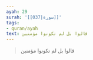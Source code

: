 ```yaml
---
ayah: 29
surah: '[[037|سورة]]'
tags:
- quran/ayah
text: قالوا بل لم تكونوا مؤمنين
---
```

> قالوا بل لم تكونوا مؤمنين
